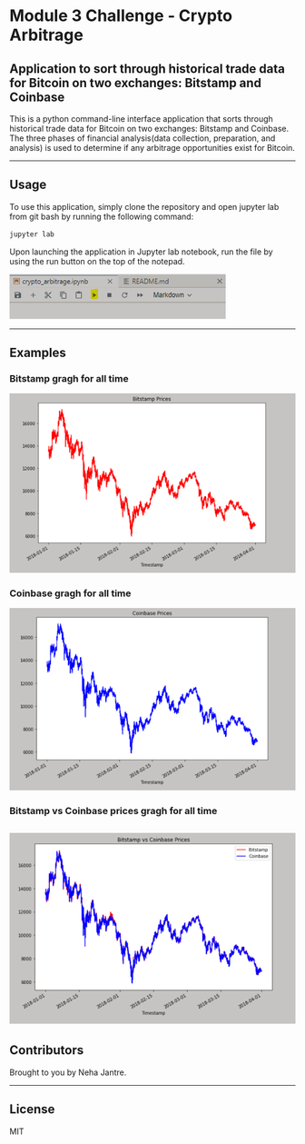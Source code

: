 # Module 3 Challenge - Crypto Arbitrage

## Application to sort through historical trade data for Bitcoin on two exchanges: Bitstamp and Coinbase


This is a python command-line interface application that sorts through historical trade data for Bitcoin on two exchanges: Bitstamp and Coinbase. The three phases of financial analysis(data collection, preparation, and analysis) is used to determine if any arbitrage opportunities exist for Bitcoin.

---
## Usage

To use this application, simply clone the repository and open jupyter lab from git bash by running the following command:

```python
jupyter lab
```

Upon launching the application in Jupyter lab notebook, run the file by using the run button on the top of the notepad.

![run](Images/run.png)

---
## Examples

### Bitstamp gragh for all time
![Bitstamp gragh for all time](Images/bitstampgraph.png)


### Coinbase gragh for all time
![Coinbase gragh for all time](Images/coinbasegraph.png)

### Bitstamp vs Coinbase prices gragh for all time
![Bitstamp vs Coinbase prices gragh for all time](Images/bitstampvscoinbaseprices.png)
---

## Contributors

Brought to you by Neha Jantre.

---

## License

MIT
